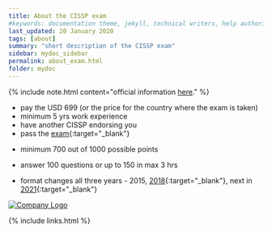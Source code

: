 ```yaml
---
title: About the CISSP exam
#keywords: documentation theme, jekyll, technical writers, help authoring tools, hat replacements
last_updated: 20 January 2020
tags: [about]
summary: "short description of the CISSP exam"
sidebar: mydoc_sidebar
permalink: about_exam.html
folder: mydoc
---
```


{% include note.html content="official information <a href='https://www.isc2.org/Certifications/-/media/CC72396FD9F34D3AAF073BF2AADB185C.ashx'>here</a>." %}


- pay the USD 699 (or the price for the country where the exam is taken)
- minimum 5 yrs work experience
- have another CISSP endorsing you
- pass the [exam](https://www.isc2.org/certifications/CISSP/CISSP-CAT){:target="_blank"}
* minimum 700 out of 1000 possible points
* answer 100 questions or up to 150 in max 3 hrs

* format changes all three years - 2015, [2018](https://www.globalknowledge.com/ca-en/resources/resource-library/articles/everything-you-need-to-know-about-the-cissp-exam-changes/){:target="_blank"}, next in [2021](https://www.reddit.com/r/cissp/comments/ea6r2g/what_to_know_about_the_next_cissp_refresh_in_2021/){:target="_blank"}

<p><a href="plm"><img src="{{ "images/company_logo.png" }}" alt="Company Logo"/></a></p>

{% include links.html %}
